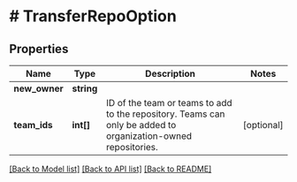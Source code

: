 # # TransferRepoOption

## Properties

Name | Type | Description | Notes
------------ | ------------- | ------------- | -------------
**new_owner** | **string** |  |
**team_ids** | **int[]** | ID of the team or teams to add to the repository. Teams can only be added to organization-owned repositories. | [optional]

[[Back to Model list]](../../README.md#models) [[Back to API list]](../../README.md#endpoints) [[Back to README]](../../README.md)
